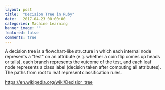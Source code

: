 ```yaml
---
layout: post
title:  "Decision Tree in Ruby"
date:   2017-04-23 00:00:00
categories: Machine Learning
banner_image: ""
featured: false
comments: true
---
```


A decision tree is a flowchart-like structure in which each internal node represents a "test" on an attribute (e.g. whether a coin flip comes up heads or tails), each branch represents the outcome of the test, and each leaf node represents a class label (decision taken after computing all attributes). The paths from root to leaf represent classification rules.

<!--more-->

https://en.wikipedia.org/wiki/Decision_tree


